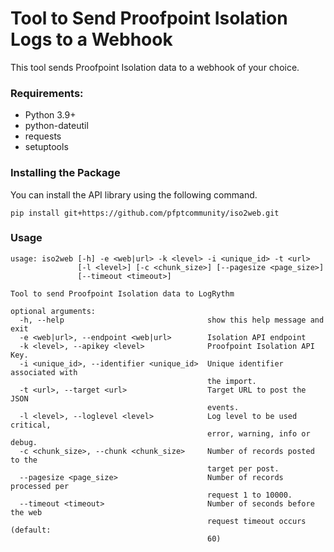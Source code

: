 # Tool to Send Proofpoint Isolation Logs to a Webhook

This tool sends Proofpoint Isolation data to a webhook of your choice. 

### Requirements:

* Python 3.9+
* python-dateutil
* requests
* setuptools
 
### Installing the Package
You can install the API library using the following command. 
```
pip install git+https://github.com/pfptcommunity/iso2web.git
```

### Usage

```
usage: iso2web [-h] -e <web|url> -k <level> -i <unique_id> -t <url>
               [-l <level>] [-c <chunk_size>] [--pagesize <page_size>]
               [--timeout <timeout>]

Tool to send Proofpoint Isolation data to LogRythm

optional arguments:
  -h, --help                                show this help message and exit
  -e <web|url>, --endpoint <web|url>        Isolation API endpoint
  -k <level>, --apikey <level>              Proofpoint Isolation API Key.
  -i <unique_id>, --identifier <unique_id>  Unique identifier associated with
                                            the import.
  -t <url>, --target <url>                  Target URL to post the JSON
                                            events.
  -l <level>, --loglevel <level>            Log level to be used critical,
                                            error, warning, info or debug.
  -c <chunk_size>, --chunk <chunk_size>     Number of records posted to the
                                            target per post.
  --pagesize <page_size>                    Number of records processed per
                                            request 1 to 10000.
  --timeout <timeout>                       Number of seconds before the web
                                            request timeout occurs (default:
                                            60)
```
